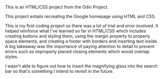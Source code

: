 This is an HTML/CSS project from the Odin Project.

This project entails recreating the Google homepage using HTML and CSS.

This is my first coding project so there was a lot of trial and error involved. It helped reinforce what I've learned so far in HTML/CSS which includes creating buttons and styling them, using the margin property to properly space elements, and creating a footer with borders and inserting text inside. A big takeaway was the importance of paying attention to detail to prevent errors such as improperly placed closing elements which would overlap styles.

I wasn't able to figure out how to insert the magnifying glass into the search bar so that's something I intend to revisit in the future.
